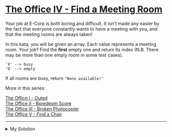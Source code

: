 # [The Office IV - Find a Meeting Room](https://www.codewars.com/kata/57f604a21bd4fe771b00009c)

Your job at E-Corp is both boring and difficult. It isn't made any easier by the fact that everyone constantly wants to have a meeting with you, and that the meeting rooms are always taken!

In this kata, you will be given an array. Each value represents a meeting room. Your job? Find the **first** empty one and return its index (N.B. There may be more than one empty room in some test cases).

    'X' --> busy
    'O' --> empty

If all rooms are busy, return `"None available!"`

More in this series:

[The Office I - Outed](https://www.codewars.com/kata/the-office-i-outed)  
[The Office II - Boredeom Score](https://www.codewars.com/kata/the-office-ii-boredom-score)  
[The Office III - Broken Photocopier](https://www.codewars.com/kata/the-office-iii-broken-photocopier)  
[The Office V - Find a Chair](https://www.codewars.com/kata/the-office-v-find-a-chair)

---

<details><summary>My Solution</summary>

```js
function meeting(x) {
  for (let i = 0; i < x.length; i++) {
    if (x[i] === 'O') {
      return i
    }
  }
  return 'None available!'
}
```

</details>

